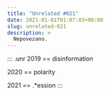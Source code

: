 ```yaml
---
title: "Unrelated #021"
date: 2021-01-01T01:07:03+00:00
slug: unrelated-021
description: >
  Nepovezano.
---
```


::: .unr
2019 == disinformation

2020 == polarity

2021 == .\*ession
:::
